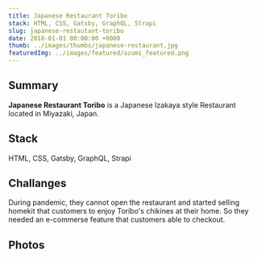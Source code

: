 ```yaml
---
title: Japanese Restaurant Toribo
stack: HTML, CSS, Gatsby, GraphQL, Strapi
slug: japanese-restautant-toribo
date: 2018-01-01 00:00:00 +0000
thumb: ../images/thumbs/japanese-restaurant.jpg
featuredImg: ../images/featured/azumi_featured.png
---
```


## Summary

**Japanese Restaurant Toribo** is a Japanese Izakaya style Restaurant located in Miyazaki, Japan.

## Stack

HTML, CSS, Gatsby, GraphQL, Strapi

## Challanges

During pandemic, they cannot open the restaurant and started selling homekit that customers to enjoy Toribo's chikines at their home. So they needed an e-commerse feature that customers able to checkout.

## Photos

